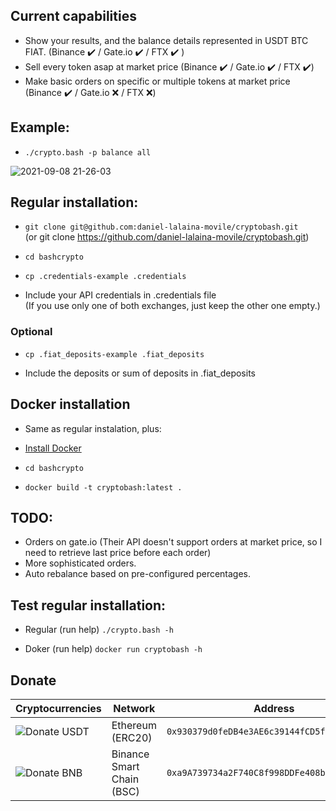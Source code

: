 ## Current capabilities

- Show your results, and the balance details represented in USDT BTC FIAT. (Binance ✔️ / Gate.io ✔️ / FTX ✔️ )
- Sell every token asap at market price (Binance ✔️ / Gate.io ✔️ / FTX ✔️)
- Make basic orders on specific or multiple tokens at market price (Binance ✔️ / Gate.io ❌ / FTX ❌)

## Example:
- `./crypto.bash -p balance all`

![2021-09-08 21-26-03](https://user-images.githubusercontent.com/1348148/132602950-05beff11-6369-4cda-8be0-23969e02de5d.gif)

## Regular installation:

- `git clone git@github.com:daniel-lalaina-movile/cryptobash.git`  
(or git clone https://github.com/daniel-lalaina-movile/cryptobash.git)

- `cd bashcrypto`

- `cp .credentials-example .credentials`

- Include your API credentials in .credentials file  
(If you use only one of both exchanges, just keep the other one empty.)

### Optional

- `cp .fiat_deposits-example .fiat_deposits`

- Include the deposits or sum of deposits in .fiat_deposits 

## Docker installation

- Same as regular instalation, plus:

- [Install Docker](https://docs.docker.com/get-docker/ "Docker")

- `cd bashcrypto`

- `docker build -t cryptobash:latest .`

## TODO:

- Orders on gate.io (Their API doesn't support orders at market price, so I need to retrieve last price before each order)
- More sophisticated orders.
- Auto rebalance based on pre-configured percentages.

## Test regular installation:

- Regular (run help) `./crypto.bash -h`  

- Doker (run help) `docker run cryptobash -h`  

## Donate

| Cryptocurrencies                                              | Network                   | Address                                                                                           |
| ------------------------------------------------------------- | ------------------------- | ------------------------------------------------------------------------------------------------- |
| ![Donate USDT](https://img.shields.io/badge/Donate-USDT-blue) | Ethereum (ERC20) | `0x930379d0feDB4e3AE6c39144fCD5f29f08Ee8235`                                                      |
| ![Donate BNB](https://img.shields.io/badge/Donate-BNB-blue)   | Binance Smart Chain (BSC) | `0xa9A739734a2F740C8f998DDFe408bC9e39E3B415`                                                      |
